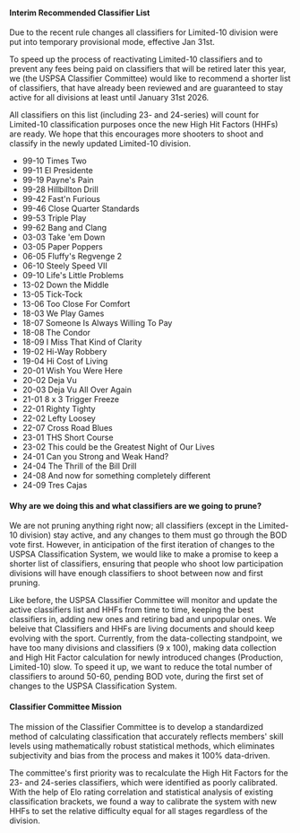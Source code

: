 #### Interim Recommended Classifier List

Due to the recent rule changes all classifiers for Limited-10 division were put into temporary
provisional mode, effective Jan 31st.

To speed up the process of reactivating Limited-10 classifiers and to prevent any fees being paid
on classifiers that will be retired later this year, we (the USPSA Classifier Committee) would like
to recommend a shorter list of classifiers, that have already been reviewed and are guaranteed to
stay active for all divisions at least until January 31st 2026.

All classifiers on this list (including 23- and 24-series) will count for Limited-10 classification
purposes once the new High Hit Factors (HHFs) are ready. We hope that this encourages more shooters
to shoot and classify in the newly updated Limited-10 division.

- 99-10 Times Two
- 99-11 El Presidente
- 99-19 Payne's Pain
- 99-28 Hillbillton Drill
- 99-42 Fast'n Furious
- 99-46 Close Quarter Standards
- 99-53 Triple Play
- 99-62 Bang and Clang
- 03-03 Take 'em Down
- 03-05 Paper Poppers
- 06-05 Fluffy's Regvenge 2
- 06-10 Steely Speed VII
- 09-10 Life's Little Problems
- 13-02 Down the Middle
- 13-05 Tick-Tock
- 13-06 Too Close For Comfort
- 18-03 We Play Games
- 18-07 Someone Is Always Willing To Pay
- 18-08 The Condor
- 18-09 I Miss That Kind of Clarity
- 19-02 Hi-Way Robbery
- 19-04 Hi Cost of Living
- 20-01 Wish You Were Here
- 20-02 Deja Vu
- 20-03 Deja Vu All Over Again
- 21-01 8 x 3 Trigger Freeze
- 22-01 Righty Tighty
- 22-02 Lefty Loosey
- 22-07 Cross Road Blues
- 23-01 THS Short Course
- 23-02 This could be the Greatest Night of Our Lives
- 24-01 Can you Strong and Weak Hand?
- 24-04 The Thrill of the Bill Drill
- 24-08 And now for something completely different
- 24-09 Tres Cajas

#### Why are we doing this and what classifiers are we going to prune?

We are not pruning anything right now; all classifiers (except in the Limited-10 division) stay
active, and any changes to them must go through the BOD vote first. However, in anticipation of
the first iteration of changes to the USPSA Classification System, we would like to make a promise
to keep a shorter list of classifiers, ensuring that people who shoot low participation divisions
will have enough classifiers to shoot between now and first pruning.

Like before, the USPSA Classifier Committee will monitor and update the active classifiers list and
HHFs from time to time, keeping the best classifiers in, adding new ones and retiring bad and
unpopular ones. We beleive that Classifiers and HHFs are living documents and should keep evolving
with the sport. Currently, from the data-collecting standpoint, we have too many divisions and
classifiers (9 x 100), making data collection and High Hit Factor calculation for newly introduced
changes (Production, Limited-10) slow. To speed it up, we want to reduce the total number of
classifiers to around 50-60, pending BOD vote, during the first set of changes to the USPSA
Classification System.

#### Classifier Committee Mission

The mission of the Classifier Committee is to develop a standardized method of calculating
classification that accurately reflects members' skill levels using mathematically robust
statistical methods, which eliminates subjectivity and bias from the process and makes it 100%
data-driven.

The committee's first priority was to recalculate the High Hit Factors for the 23- and 24-series
classifiers, which were identified as poorly calibrated. With the help of Elo rating correlation
and statistical analysis of existing classification brackets, we found a way to calibrate the system
with new HHFs to set the relative difficulty equal for all stages regardless of the division.
